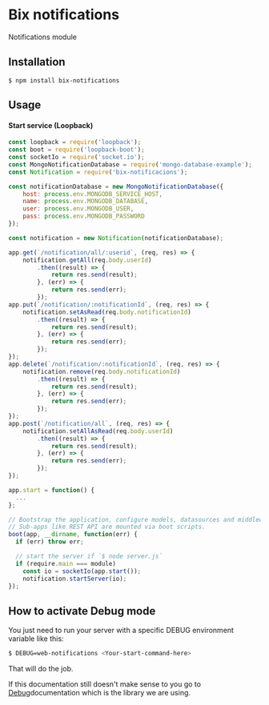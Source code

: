 # Bix notifications
Notifications module

## Installation

    $ npm install bix-notifications

## Usage

#### Start service (Loopback)

```javascript
const loopback = require('loopback');
const boot = require('loopback-boot');
const socketIo = require('socket.io');
const MongoNotificationDatabase = require('mongo-database-example');
const Notification = require('bix-notificacions');

const notificationDatabase = new MongoNotificationDatabase({
    host: process.env.MONGODB_SERVICE_HOST,
    name: process.env.MONGODB_DATABASE,
    user: process.env.MONGODB_USER,
    pass: process.env.MONGODB_PASSWORD
});

const notification = new Notification(notificationDatabase);

app.get(`/notification/all/:userid`, (req, res) => {
    notification.getAll(req.body.userId)
        .then((result) => {
            return res.send(result);
        }, (err) => {
            return res.send(err);
        });
app.put(`/notification/:notificationId`, (req, res) => {
    notification.setAsRead(req.body.notificationId)
        .then((result) => {
            return res.send(result);
        }, (err) => {
            return res.send(err);
        });
});
app.delete(`/notification/:notificationId`, (req, res) => {
    notification.remove(req.body.notificationId)
        .then((result) => {
            return res.send(result);
        }, (err) => {
            return res.send(err);
        });
});
app.post(`/notification/all`, (req, res) => {
    notification.setAllAsRead(req.body.userId)
        .then((result) => {
            return res.send(result);
        }, (err) => {
            return res.send(err);
        });
});

app.start = function() {
  ...
};

// Bootstrap the application, configure models, datasources and middleware.
// Sub-apps like REST API are mounted via boot scripts.
boot(app, __dirname, function(err) {
  if (err) throw err;

  // start the server if `$ node server.js`
  if (require.main === module)
    const io = socketIo(app.start());
    notification.startServer(io);
});
```

## How to activate Debug mode
You just need  to run your server with a specific DEBUG environment variable like this:

```bash
$ DEBUG=web-notifications <Your-start-command-here>
```
That will do the job.

If this documentation still doesn't make sense to you go to [Debug](https://www.npmjs.com/package/debug)documentation 
which is the library we are using.
